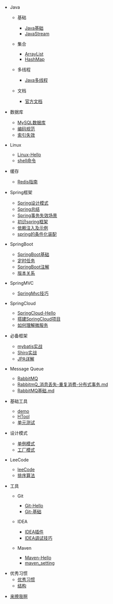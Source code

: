 - Java
  - 基础 
     - [Java基础](Java/Java基础.md)
     - [JavaStream](Java/Java8/JavaStream流还可以这样玩.md)

  - 集合
     - [ArrayList](Java/数据结构/ArrayList.md)
     - [HashMap](Java/数据结构/HashMap.md)

  - 多线程
     - [Java多线程](./Java/多线程-Hello.md)

  - 文档
     - [官方文档](./Java/官方文档.md)
     
- 数据库 
  - [MySQL数据库](database/MySQL-Hello.md)
  - [编码规范](database/MySQL编码规范.md)
  - [索引失效](database/使用索引时有些不生效的情况.md)
    
- Linux
  - [Linux-Hello](database/Linux-Hello.md)
  - [shell命令](database/shell命令.md)

- 缓存
  - [Redis指南](Redis/Redis-Hello.md)
     
- Spring框架

  - [Spring设计模式](spring/Spring-Design-Patterns.md)
  - [Spring总结](spring/Spring总结.md)
  - [Spring事务失效场景](spring/Spring事务失效场景.md)
  - [初识spring框架](spring/【10分钟学Spring】：（一）初识Spring框架.md)
  - [依赖注入及示例](spring/【10分钟学Spring】：（二）一文搞懂spring依赖注入（DI）.md)
  - [spring的条件化装配](spring/【10分钟学Spring】：（三）你了解spring的高级装配吗_条件化装配bean.md)

- SpringBoot
  - [SpringBoot基础](springboot/SpringBoot-Hello.md)
  - [定时任务](springboot/Spingboot定时任务-Hello.md)
  - [SpringBoot注解](springboot/SpringBoot注解-Hello.md)
  - [版本关系](springboot/Springboot_jdk_Maven版本.md)
  
- SpringMVC

  - [SpringMvc技巧](springmvc/SpringMvc技巧.md)

- SpringCloud
  - [SpringCloud-Hello](springcloud/SpringCloud-Hello.md)
  - [搭建SpringCloud项目](springcloud/搭建SpringCloud项目.md)
  - [如何理解微服务](springcloud/如何理解微服务.md)
  
- 必备框架
  - [mybatis实战](framework/Mybatis实战.md)
  - [Shiro实战](framework/Shiro实战.md)
  - [JPA详解](framework/JPA详解.md)
  
- Message Queue
  - [RabbitMQ](message_queue/RabbitMQ-Hello.md)
  - [RabbitmQ_消息丢失-重复消费-分布式事务.md](message_queue/RabbitmQ_消息丢失-重复消费-分布式事务.md)
  - [RabbitMQ基础.md](message_queue/RabbitMQ基础.md)

- 基础工具
  - [demo](demo/demo-hello.md)
  - [HTool](demo/tool/HTool.md)
  - [单元测试](demo/单元测试.md)

- 设计模式

  - [单例模式](desgin-pattern/Java面试必备：手写单例模式.md)
  - [工厂模式](desgin-pattern/工厂模式超详解（代码示例）.md)

- LeeCode
  - [leeCode](leeCode/LeeCode.md)
  - [排序算法](leeCode/八大排序算法.md)
- 工具
  - Git 
    - [Git-Hello](tool/base_tool/Git/Git-Hello.md)
    - [Git-基础](tool/base_tool/Git/Git-基础.md)

  - IDEA
     - [IDEA插件](tool/base_tool/IDEA/IDEA插件.md)
     - [IDEA调试技巧](tool/base_tool/IDEA/IDEA高级调试技巧.md)

  - Maven
     - [Maven-Hello](tool/base_tool/Maven/Maven-Hello.md)
     - [maven_setting](tool/base_tool/Maven/maven_setting.xml中文配置详解.md)

  
* 优秀习惯
  * [优秀习惯](good_programmer/good_programmer_start.md)
  * [结构](good_programmer/结构.md)

- [来撩我啊](callme.md)

